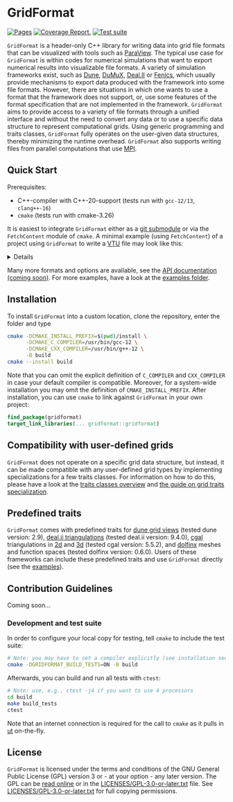 <!-- SPDX-FileCopyrightText: 2022 Dennis Gläser <dennis.glaeser@iws.uni-stuttgart.de> -->
<!-- SPDX-License-Identifier: GPL-3.0-or-later -->

# GridFormat

[![Pages](https://github.com/dglaeser/gridformat/actions/workflows/pages.yml/badge.svg)](https://dglaeser.github.io/gridformat)
[![Coverage Report.](https://dglaeser.github.io/gridformat/coverage.svg)](https://dglaeser.github.io/gridformat)
[![Test suite](https://github.com/dglaeser/gridformat/actions/workflows/main.yml/badge.svg)](https://github.com/dglaeser/gridformat/actions?query=branch%3Amain+)

`GridFormat` is a header-only C++ library for writing data into grid file formats that can be visualized with tools
such as [ParaView](https://www.paraview.org/). The typical use case for `GridFormat` is within codes for numerical simulations
that want to export numerical results into visualizable file formats. A variety of simulation frameworks exist, such as
[Dune](https://www.dune-project.org/), [DuMuX](https://dumux.org/), [Deal.II](https://www.dealii.org/) or [Fenics](https://fenicsproject.org/),
which usually provide mechanisms to export data produced with the framework into some file formats. However, there are situations
in which one wants to use a format that the framework does not support, or, use some features of the format specification that are
not implemented in the framework. `GridFormat` aims to provide access to a variety of file formats through a unified interface and
without the need to convert any data or to use a specific data structure to represent computational grids. Using generic programming
and traits classes, `GridFormat` fully operates on the user-given data structures, thereby minimizing the runtime overhead.
`GridFormat` also supports writing files from parallel computations that use [MPI](https://de.wikipedia.org/wiki/Message_Passing_Interface).


## Quick Start

Prerequisites:

- C++-compiler with C++-20-support (tests run with `gcc-12/13`, `clang++-16`)
- `cmake` (tests run with cmake-3.26)

It is easiest to integrate `GridFormat` either as a [git submodule](https://git-scm.com/book/en/v2/Git-Tools-Submodules)
or via the `FetchContent` module of `cmake`. A minimal example (using `FetchContent`) of a project using `GridFormat` to
write a [VTU](https://examples.vtk.org/site/VTKFileFormats/#unstructuredgrid) file may look like this:

<details>

```cmake
cmake_minimum_required(VERSION 3.22)
project(some_app_using_gridformat)

include(FetchContent)
FetchContent_Declare(
    gridformat
    GIT_REPOSITORY https://github.com/dglaeser/gridformat
    GIT_TAG main
    GIT_PROGRESS true
    GIT_SHALLOW true
    GIT_SUBMODULES_RECURSE OFF
)
FetchContent_MakeAvailable(gridformat)

add_executable(my_app my_app.cpp)
target_link_libraries(my_app PRIVATE gridformat::gridformat)
```

```cpp
#include <array>
#include <gridformat/gridformat.hpp>

double analytical_function(const std::array<double, 2>& position) {
    return position[0]*position[1];
}

int main () {
    // For this example we have no user-defined grid type. Let's just use a predefined one...
    GridFormat::ImageGrid<2, double> grid{
        {1.0, 1.0}, // domain size
        {10, 12}    // number of cells (pixels) in each direction
    };

    // Let's write an analytical field into .vtu file format. Fields are attached to the
    // writer via lambdas that return the discrete values at points or cells.
    GridFormat::Writer writer{GridFormat::vtu, grid};
    writer.set_point_field("point_field", [&] (const auto& point) {
        return analytical_function(grid.position(point));
    });
    writer.set_cell_field("cell_field", [&] (const auto& cell) {
        return analytical_function(grid.center(cell));
    });
    writer.write("my_test_file");  // the file extension will be appended by the writer

    return 0;
}
```

</details>

Many more formats and options are available, see the [API documentation (coming soon)](https://github.com/dglaeser/gridformat).
For more examples, have a look at the [examples folder](https://github.com/dglaeser/gridformat/tree/main/examples).


## Installation

To install `GridFormat` into a custom location, clone the repository, enter the folder and type

```bash
cmake -DCMAKE_INSTALL_PREFIX=$(pwd)/install \
      -DCMAKE_C_COMPILER=/usr/bin/gcc-12 \
      -DCMAKE_CXX_COMPILER=/usr/bin/g++-12 \
      -B build
cmake --install build
```

Note that you can omit the explicit definition of `C_COMPILER` and `CXX_COMPILER` in case your default compiler is compatible.
Moreover, for a system-wide installation you may omit the definition of `CMAKE_INSTALL_PREFIX`. After installation, you can
use `cmake` to link against `GridFormat` in your own project:

```cmake
find_package(gridformat)
target_link_libraries(... gridformat::gridformat)
```


## Compatibility with user-defined grids

`GridFormat` does not operate on a specific grid data structure, but instead, it can be made compatible with any user-defined
grid types by implementing specializations for a few traits classes. For information on how to do this, please have a look at the
[traits classes overview](https://github.com/dglaeser/gridformat/blob/main/docs/traits.md)
and [the guide on grid traits specialization](https://github.com/dglaeser/gridformat/blob/main/docs/how_to.md).


## Predefined traits

`GridFormat` comes with predefined traits for
[dune grid views](https://www.dune-project.org/doxygen/2.8.0/classDune_1_1GridView.html) (tested dune version: 2.9),
[deal.ii triangulations](https://www.dealii.org/current/doxygen/deal.II/classTriangulation.html) (tested deal.ii version: 9.4.0),
[cgal](https://www.cgal.org/) triangulations in
[2d](https://doc.cgal.org/latest/Triangulation_2/index.html) and
[3d](https://doc.cgal.org/latest/Triangulation_3/index.html) (tested cgal version: 5.5.2),
and [dolfinx](https://github.com/FEniCS/dolfinx) meshes and function spaces (tested dolfinx version: 0.6.0).
Users of these frameworks can include these predefined traits and use `GridFormat` directly
(see the [examples](https://github.com/dglaeser/gridformat/tree/main/examples)).


## Contribution Guidelines

Coming soon...

### Development and test suite

In order to configure your local copy for testing, tell `cmake` to include the test suite:

```bash
# Note: you may have to set a compiler explicitly (see installation section)
cmake -DGRIDFORMAT_BUILD_TESTS=ON -B build
```

Afterwards, you can build and run all tests with `ctest`:

```bash
# Note: use, e.g., ctest -j4 if you want to use 4 processors
cd build
make build_tests
ctest
```

Note that an internet connection is required for the call to `cmake` as it pulls in [ut](https://github.com/boost-ext/ut) on-the-fly.

## License

`GridFormat` is licensed under the terms and conditions of the GNU General Public License (GPL) version 3 or - at your option -
any later version. The GPL can be [read online](https://www.gnu.org/licenses/gpl-3.0.en.html) or in the
[LICENSES/GPL-3.0-or-later.txt](https://github.com/dglaeser/gridformat/blob/main/LICENSES/GPL-3.0-or-later.txt) file.
See [LICENSES/GPL-3.0-or-later.txt](https://github.com/dglaeser/gridformat/blob/main/LICENSES/GPL-3.0-or-later.txt) for full copying permissions.
